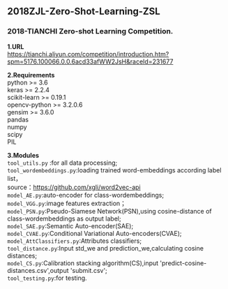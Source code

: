 ## 2018ZJL-Zero-Shot-Learning-ZSL
### 2018-TIANCHI Zero-shot Learning Competition.

**1.URL**  
https://tianchi.aliyun.com/competition/introduction.htm?spm=5176.100066.0.0.6acd33afWW2JsH&raceId=231677

**2.Requirements**  
    python >= 3.6  
    keras >= 2.2.4  
    scikit-learn >= 0.19.1  
    opencv-python >= 3.2.0.6  
    gensim >= 3.6.0  
    pandas  
    numpy  
    scipy  
    PIL  

**3.Modules**  
    `tool_utils.py` :for all data processing;  
    `tool_wordembeddings.py`:loading trained word-embeddings according label list，  
        source：https://github.com/xgli/word2vec-api  
    `model_AE.py`:auto-encoder for class-wordembeddings;  
    `model_VGG.py`:image features extraction；  
    `model_PSN.py`:Pseudo-Siamese Network(PSN),using cosine-distance of class-wordembeddings as output label;  
    `model_SAE.py`:Semantic Auto-encoder(SAE);  
    `model_CVAE.py`:Conditional Variational Auto-encoders(CVAE);  
    `model_AttClassifiers.py`:Attributes classifiers;  
    `tool_distance.py`:Input std_we and prediction_we,calculating cosine distances;  
    `model_CS.py`:Calibration stacking algorithm(CS),input 'predict-cosine-distances.csv',output 'submit.csv';  
    `tool_testing.py`:for testing.  
    
    
    

